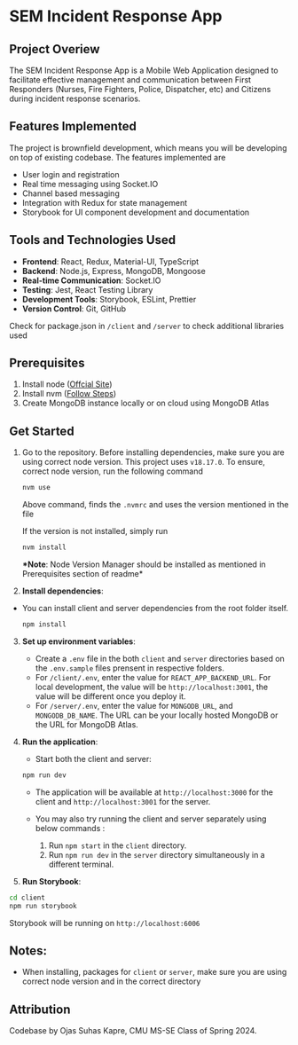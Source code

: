 # SEM Incident Response App

## Project Overiew

The SEM Incident Response App is a Mobile Web Application designed to facilitate effective management and communication between First Responders (Nurses, Fire Fighters, Police, Dispatcher, etc) and Citizens during incident response scenarios.

## Features Implemented

The project is brownfield development, which means you will be developing on top of existing codebase. The features implemented are

- User login and registration
- Real time messaging using Socket.IO
- Channel based messaging
- Integration with Redux for state management
- Storybook for UI component development and documentation

## Tools and Technologies Used

- **Frontend**: React, Redux, Material-UI, TypeScript
- **Backend**: Node.js, Express, MongoDB, Mongoose
- **Real-time Communication**: Socket.IO
- **Testing**: Jest, React Testing Library
- **Development Tools**: Storybook, ESLint, Prettier
- **Version Control**: Git, GitHub

Check for package.json in `/client` and `/server` to check additional libraries used

## Prerequisites

1. Install node ([Offcial Site](https://nodejs.org/en/download/package-manager))
2. Install nvm ([Follow Steps](https://github.com/nvm-sh/nvm?tab=readme-ov-file#installing-and-updating))
3. Create MongoDB instance locally or on cloud using MongoDB Atlas

## Get Started

1. Go to the repository. Before installing dependencies, make sure you are using correct node version. This project uses `v18.17.0`. To ensure, correct node version, run the following command

   ```bash
   nvm use
   ```

   Above command, finds the `.nvmrc` and uses the version mentioned in the file

   If the version is not installed, simply run

   ```bash
   nvm install
   ```

   **\*Note**: Node Version Manager should be installed as mentioned in Prerequisites section of readme\*

2. **Install dependencies**:

- You can install client and server dependencies from the root folder itself.
  ```bash
  npm install
  ```

3. **Set up environment variables**:

   - Create a `.env` file in the both `client` and `server` directories based on the `.env.sample` files prensent in respective folders.
   - For `/client/.env`, enter the value for `REACT_APP_BACKEND_URL`. For local development, the value will be `http://localhost:3001`, the value will be different once you deploy it.
   - For `/server/.env`, enter the value for `MONGODB_URL`, and `MONGODB_DB_NAME`. The URL can be your locally hosted MongoDB or the URL for MongoDB Atlas.

4. **Run the application**:

   - Start both the client and server:

   ```bash
   npm run dev
   ```

   - The application will be available at `http://localhost:3000` for the client and `http://localhost:3001` for the server.

   - You may also try running the client and server separately using below commands :

     1. Run `npm start` in the `client` directory.
     2. Run `npm run dev` in the `server` directory simultaneously in a different terminal.

5. **Run Storybook**:

```bash
cd client
npm run storybook
```

Storybook will be running on `http://localhost:6006`

## Notes:

- When installing, packages for `client` or `server`, make sure you are using correct node version and in the correct directory


## Attribution

Codebase by Ojas Suhas Kapre, CMU MS-SE Class of Spring 2024.
